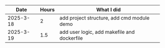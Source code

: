 | Date      | Hours | What I did                                  |
|-----------|-------|---------------------------------------------|
| 2025-3-18 | 2     | add project structure, add cmd module demo  |
| 2025-3-19 | 1.5   | add user logic, add makefile and dockerfile |